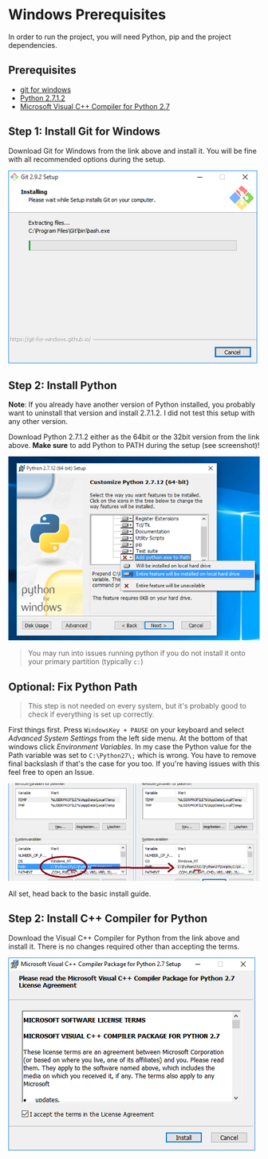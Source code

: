 # Windows Prerequisites

In order to run the project, you will need Python, pip and the project dependencies.

## Prerequisites

  - [git for windows](https://git-for-windows.github.io/)
  - [Python 2.7.1.2](https://www.python.org/downloads/release/python-2712/)
  - [Microsoft Visual C++ Compiler for Python 2.7](https://www.microsoft.com/en-us/download/details.aspx?id=44266)

## Step 1: Install Git for Windows

Download Git for Windows from the link above and install it. You will be fine with all recommended options during the setup.

![Installing Git...](../_static/img/BRCsqTv.png)

## Step 2: Install Python

**Note**: If you already have another version of Python installed, you probably want to uninstall that version and install 2.7.1.2. I did not test this setup with any other version.

Download Python 2.7.1.2 either as the 64bit or the 32bit version from the link above. **Make sure** to add Python to PATH during the setup (see screenshot)!

![Python](../_static/img/BagNkfw.png)

> You may run into issues running python if you do not install it onto your primary partition (typically `c:`)

## Optional: Fix Python Path

> This step is not needed on every system, but it's probably good to check if everything is set up correctly.

First things first. Press `WindowsKey + PAUSE` on your keyboard and select *Advanced System Settings* from the left side menu. At the bottom of that windows click *Environment Variables*. In my case the Python value for the Path variable was set to `C:\Python27\;` which is wrong. You have to remove final backslash if that's the case for you too. If you're having issues with this feel free to open an Issue.

![Variable issue](../_static/img/2LeOviQ.png)

All set, head back to the basic install guide.

## Step 2: Install C++ Compiler for Python

Download the Visual C++ Compiler for Python from the link above and install it. There is no changes required other than accepting the terms.

![VC Compiler Installing](../_static/img/bf4xZX0o0B.png)
